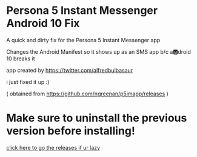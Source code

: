 # Persona 5 Instant Messenger Android 10 Fix
A quick and dirty fix for the Persona 5 Instant Messenger app

Changes the Android Manifest so it shows up as an SMS app b/c a🅱️droid 10 breaks it


app created by https://twitter.com/alfredbulbasaur

i just fixed it up :)

( obtained from https://github.com/ngreenan/p5imapp/releases )


# Make sure to uninstall the previous version before installing!
[click here to go the releases if ur lazy](https://github.com/CakeKing64/P5IM-android-10-fix/releases/tag/v2.3-a10-2)
